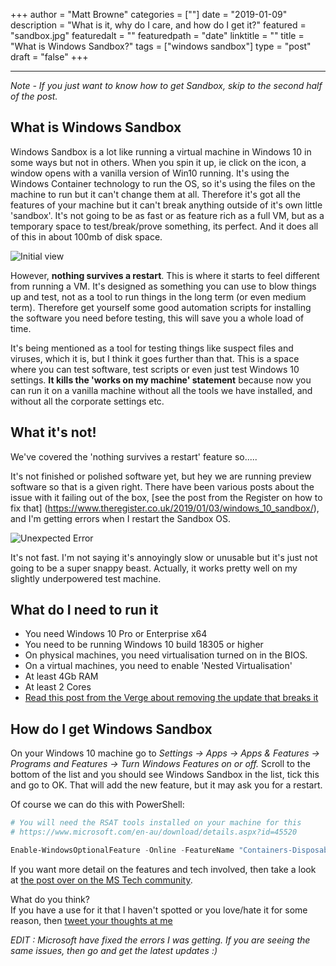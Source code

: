 +++
author = "Matt Browne"
categories = [""]
date = "2019-01-09"
description = "What is it, why do I care, and how do I get it?"
featured = "sandbox.jpg"
featuredalt = ""
featuredpath = "date"
linktitle = ""
title = "What is Windows Sandbox?"
tags = ["windows sandbox"]
type = "post"
draft = "false"
+++

---

*Note - If you just want to know how to get Sandbox, skip to the second half of the post.*

## What is Windows Sandbox

Windows Sandbox is a lot like running a virtual machine in Windows 10 in some ways but not in others.  When you spin it up, ie click on the icon, a window opens with a vanilla version of Win10 running.  It's using the Windows Container technology to run the OS, so it's using the files on the machine to run but it can't change them at all.  Therefore it's got all the features of your machine but it can't break anything outside of it's own little 'sandbox'.  It's not going to be as fast or as feature rich as a full VM, but as a temporary space to test/break/prove something, its perfect.  And it does all of this in about 100mb of disk space.

![Initial view](/img/2019/01/WindowsSandbox_01.jpg)

However, **nothing survives a restart**.  This is where it starts to feel different from running a VM.  It's designed as something you can use to blow things up and test, not as a tool to run things in the long term (or even medium term).  Therefore get yourself some good automation scripts for installing the software you need before testing, this will save you a whole load of time.

It's being mentioned as a tool for testing things like suspect files and viruses, which it is, but I think it goes further than that.  This is a space where you can test software, test scripts or even just test Windows 10 settings.  **It kills the 'works on my machine' statement** because now you can run it on a vanilla machine without all the tools we have installed, and without all the corporate settings etc.

## What it's not!

We've covered the 'nothing survives a restart' feature so.....

It's not finished or polished software yet, but hey we are running preview software so that is a given right.  There have been various posts about the issue with it failing out of the box, [see the post from the Register on how to fix that] (https://www.theregister.co.uk/2019/01/03/windows_10_sandbox/), and I'm getting errors when I restart the Sandbox OS.

![Unexpected Error](/img/2019/01/WindowsSandbox_02.jpg)

It's not fast.  I'm not saying it's annoyingly slow or unusable but it's just not going to be a super snappy beast.  Actually, it works pretty well on my slightly underpowered test machine.



## What do I need to run it

* You need Windows 10 Pro or Enterprise x64
* You need to be running Windows 10 build 18305 or higher
* On physical machines, you need virtualisation turned on in the BIOS.
* On a virtual machines, you need to enable 'Nested Virtualisation' 
* At least 4Gb RAM
* At least 2 Cores
* [Read this post from the Verge about removing the update that breaks it](https://www.theregister.co.uk/2019/01/03/windows_10_sandbox/)


## How do I get Windows Sandbox

On your Windows 10 machine go to *Settings -> Apps -> Apps & Features -> Programs and Features -> Turn Windows Features on or off.*  Scroll to the bottom of the list and you should see Windows Sandbox in the list, tick this and go to OK.  That will add the new feature, but it may ask you for a restart.

Of course we can do this with PowerShell:

```PowerShell
# You will need the RSAT tools installed on your machine for this 
# https://www.microsoft.com/en-au/download/details.aspx?id=45520

Enable-WindowsOptionalFeature -Online -FeatureName "Containers-DisposableClientVM"
```


If you want more detail on the features and tech involved, then take a look at [the post over on the MS Tech community](https://techcommunity.microsoft.com/t5/Windows-Kernel-Internals/Windows-Sandbox/ba-p/301849).

What do you think?  
If you have a use for it that I haven't spotted or you love/hate it for some reason, then [tweet your thoughts at me](https://twitter.com/mattbrowne)


*EDIT : Microsoft have fixed the errors I was getting.  If you are seeing the same issues, then go and get the latest updates :)*
